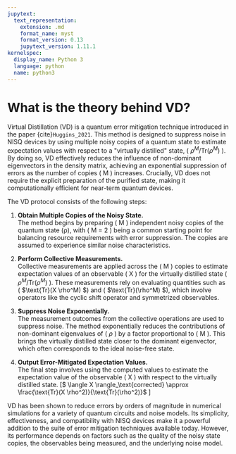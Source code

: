 ```yaml
---
jupytext:
  text_representation:
    extension: .md
    format_name: myst
    format_version: 0.13
    jupytext_version: 1.11.1
kernelspec:
  display_name: Python 3
  language: python
  name: python3
---
```


# What is the theory behind VD?

Virtual Distillation (VD) is a quantum error mitigation technique introduced in the paper {cite}`Huggins_2021`. This method is designed to suppress noise in NISQ devices by using multiple noisy copies of a quantum state to estimate expectation values with respect to a "virtually distilled" state, \( $\rho^M / \text{Tr}(\rho^M)$ \). By doing so, VD effectively reduces the influence of non-dominant eigenvectors in the density matrix, achieving an exponential suppression of errors as the number of copies \( M \) increases. Crucially, VD does not require the explicit preparation of the purified state, making it computationally efficient for near-term quantum devices.

The VD protocol consists of the following steps:

1. **Obtain Multiple Copies of the Noisy State.**  
   The method begins by preparing \( M \) independent noisy copies of the quantum state \(⍴\), with \( M = 2 \) being a common starting point for balancing resource requirements with error suppression. The copies are assumed to experience similar noise characteristics.

2. **Perform Collective Measurements.**  
   Collective measurements are applied across the \( M \) copies to estimate expectation values of an observable \( X \) for the virtually distilled state \( $\rho^M / \text{Tr}(\rho^M)$ \). These measurements rely on evaluating quantities such as \( $\text{Tr}(X \rho^M) $\) and \( $\text{Tr}(\rho^M) $\), which involve operators like the cyclic shift operator and symmetrized observables.

3. **Suppress Noise Exponentially.**  
   The measurement outcomes from the collective operations are used to suppress noise. The method exponentially reduces the contributions of non-dominant eigenvalues of \( $\rho$ \) by a factor proportional to \( M \). This brings the virtually distilled state closer to the dominant eigenvector, which often corresponds to the ideal noise-free state.

4. **Output Error-Mitigated Expectation Values.**  
   The final step involves using the computed values to estimate the expectation value of the observable \( X \) with respect to the virtually distilled state. 
   \[$
   \langle X \rangle_\text{corrected} \approx \frac{\text{Tr}(X \rho^2)}{\text{Tr}(\rho^2)}$
   \]


VD has been shown to reduce errors by orders of magnitude in numerical simulations for a variety of quantum circuits and noise models. Its simplicity, effectiveness, and compatibility with NISQ devices make it a powerful addition to the suite of error mitigation techniques available today. However, its performance depends on factors such as the quality of the noisy state copies, the observables being measured, and the underlying noise model.
